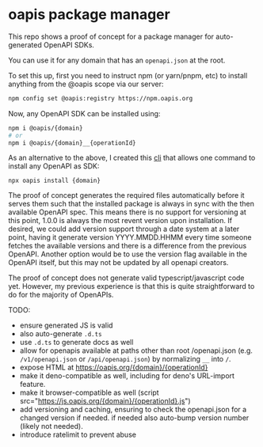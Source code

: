 # oapis package manager

This repo shows a proof of concept for a package manager for auto-generated OpenAPI SDKs.

You can use it for any domain that has an `openapi.json` at the root.

To set this up, first you need to instruct npm (or yarn/pnpm, etc) to install anything from the @oapis scope via our server:

```sh
npm config set @oapis:registry https://npm.oapis.org
```

Now, any OpenAPI SDK can be installed using:

```sh
npm i @oapis/{domain}
# or
npm i @oapis/{domain}__{operationId}
```

As an alternative to the above, I created this [cli](https://github.com/janwilmake/oapis.cli) that allows one command to install any OpenAPI as SDK:

```
npx oapis install {domain}
```

The proof of concept generates the required files automatically before it serves them such that the installed package is always in sync with the then available OpenAPI spec. This means there is no support for versioning at this point, 1.0.0 is always the most revent version upon installation. If desired, we could add version support through a date system at a later point, having it generate version YYYY.MMDD.HHMM every time someone fetches the available versions and there is a difference from the previous OpenAPI. Another option would be to use the version flag available in the OpenAPI itself, but this may not be updated by all openapi creators.

The proof of concept does not generate valid typescript/javascript code yet. However, my previous experience is that this is quite straightforward to do for the majority of OpenAPIs.

TODO:

- ensure generated JS is valid
- also auto-generate `.d.ts`
- use `.d.ts` to generate docs as well
- allow for openapis available at paths other than root /openapi.json (e.g. `/v1/openapi.json` or `/api/openapi.json`) by normalizing `__` into `/`.
- expose HTML at https://oapis.org/{domain}/{operationId}
- make it deno-compatible as well, including for deno's URL-import feature.
- make it browser-compatible as well (script src="https://js.oapis.org/{domain}/{operationId}.js")
- add versioning and caching, ensuring to check the openapi.json for a changed version if needed. if needed also auto-bump version number (likely not needed).
- introduce ratelimit to prevent abuse
